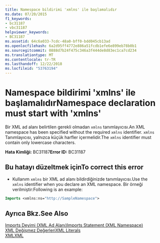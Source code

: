 ```yaml
---
title: Namespace bildirimi 'xmlns' ile başlamalıdır
ms.date: 07/20/2015
f1_keywords:
- bc31187
- vbc31187
helpviewer_keywords:
- BC31187
ms.assetid: 64c6a033-7cdc-48a0-bff0-bdd045cb13ad
ms.openlocfilehash: 6a2d95ff4772e886a51fcdb1efe6e899eb78b0b1
ms.sourcegitcommit: 0888d7b24f475c346a3f444de8d83ec1ca7cd234
ms.translationtype: MT
ms.contentlocale: tr-TR
ms.lasthandoff: 12/22/2018
ms.locfileid: "53763194"
---
```

# <a name="namespace-declaration-must-start-with-xmlns"></a><span data-ttu-id="c33f7-102">Namespace bildirimi 'xmlns' ile başlamalıdır</span><span class="sxs-lookup"><span data-stu-id="c33f7-102">Namespace declaration must start with 'xmlns'</span></span>
<span data-ttu-id="c33f7-103">Bir XML ad alanı belirtilen gerekli olmadan `xmlns` tanımlayıcısı.</span><span class="sxs-lookup"><span data-stu-id="c33f7-103">An XML namespace has been specified without the required `xmlns` identifier.</span></span> <span data-ttu-id="c33f7-104">`xmlns` Tanımlayıcısı, yalnızca küçük harfler içermelidir.</span><span class="sxs-lookup"><span data-stu-id="c33f7-104">The `xmlns` identifier must contain only lowercase characters.</span></span>  
  
 <span data-ttu-id="c33f7-105">**Hata Kimliği:** BC31187</span><span class="sxs-lookup"><span data-stu-id="c33f7-105">**Error ID:** BC31187</span></span>  
  
## <a name="to-correct-this-error"></a><span data-ttu-id="c33f7-106">Bu hatayı düzeltmek için</span><span class="sxs-lookup"><span data-stu-id="c33f7-106">To correct this error</span></span>  
  
-   <span data-ttu-id="c33f7-107">Kullanım `xmlns` bir XML ad alanı bildirdiğinizde tanımlayıcısı.</span><span class="sxs-lookup"><span data-stu-id="c33f7-107">Use the `xmlns` identifier when you declare an XML namespace.</span></span> <span data-ttu-id="c33f7-108">Bir örneği verilmiştir:</span><span class="sxs-lookup"><span data-stu-id="c33f7-108">Following is an example:</span></span>  
  
```vb  
Imports <xmlns:ns="http://SampleNamespace">  
```  
  
## <a name="see-also"></a><span data-ttu-id="c33f7-109">Ayrıca Bkz.</span><span class="sxs-lookup"><span data-stu-id="c33f7-109">See Also</span></span>  
 [<span data-ttu-id="c33f7-110">Imports Deyimi (XML Ad Alanı)</span><span class="sxs-lookup"><span data-stu-id="c33f7-110">Imports Statement (XML Namespace)</span></span>](../../visual-basic/language-reference/statements/imports-statement-xml-namespace.md)  
 [<span data-ttu-id="c33f7-111">XML Değişmez Değerleri</span><span class="sxs-lookup"><span data-stu-id="c33f7-111">XML Literals</span></span>](../../visual-basic/language-reference/xml-literals/index.md)  
 [<span data-ttu-id="c33f7-112">XML</span><span class="sxs-lookup"><span data-stu-id="c33f7-112">XML</span></span>](../../visual-basic/programming-guide/language-features/xml/index.md)
